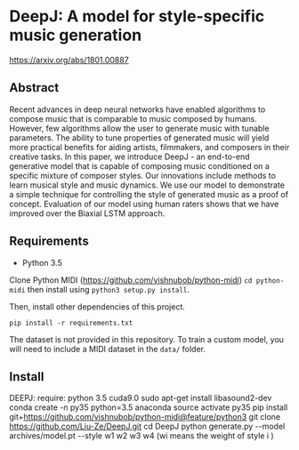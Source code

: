 # DeepJ: A model for style-specific music generation
https://arxiv.org/abs/1801.00887

## Abstract
Recent advances in deep neural networks have enabled algorithms to compose music that is comparable to music composed by humans. However, few algorithms allow the user to generate music with tunable parameters. The ability to tune properties of generated music will yield more practical benefits for aiding artists, filmmakers, and composers in their creative tasks. In this paper, we introduce DeepJ - an end-to-end generative model that is capable of composing music conditioned on a specific mixture of composer styles. Our innovations include methods to learn musical style and music dynamics. We use our model to demonstrate a simple technique for controlling the style of generated music as a proof of concept. Evaluation of our model using human raters shows that we have improved over the Biaxial LSTM approach.

## Requirements
- Python 3.5

Clone Python MIDI (https://github.com/vishnubob/python-midi)
`cd python-midi`
then install using
`python3 setup.py install`.

Then, install other dependencies of this project.
```
pip install -r requirements.txt
```

The dataset is not provided in this repository. To train a custom model, you will need to include a MIDI dataset in the `data/` folder.

## Install
DEEPJ:
require: python 3.5 cuda9.0
sudo apt-get install libasound2-dev
conda create -n py35 python=3.5 anaconda
source activate py35
pip install git+https://github.com/vishnubob/python-midi@feature/python3
git clone https://github.com/Liu-Ze/DeepJ.git
cd DeepJ
python generate.py --model archives/model.pt --style w1 w2 w3 w4
(wi means the weight of style i )
